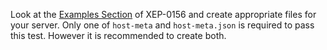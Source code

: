 Look at the [Examples Section](https://xmpp.org/extensions/xep-0156.html#httpexamples) of XEP-0156 and create appropriate files for your server. Only one of `host-meta` and `host-meta.json` is required to pass this test. However it is recommended to create both.
